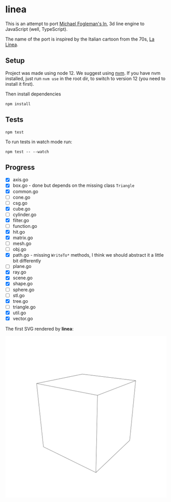 # linea

This is an attempt to port [Michael Fogleman's ln](https://github.com/fogleman/ln), 3d line engine to JavaScript (well, TypeScript).

The name of the port is inspired by the Italian cartoon from the 70s, [La Linea](https://en.wikipedia.org/wiki/La_Linea_(TV_series)).

## Setup

Project was made using node 12. We suggest using [nvm](https://github.com/nvm-sh/nvm). If you have nvm installed, just run `nvm use` in the root dir, to switch to version 12 (you need to install it first).

Then install dependencies

```
npm install
```

## Tests

```
npm test
```

To run tests in watch mode run:

```
npm test -- --watch
```


## Progress

* [x] axis.go
* [x] box.go - done but depends on the missing class `Triangle`
* [x] common.go
* [ ] cone.go
* [ ] csg.go
* [x] cube.go
* [ ] cylinder.go
* [x] filter.go
* [ ] function.go
* [x] hit.go
* [x] matrix.go
* [ ] mesh.go
* [ ] obj.go
* [x] path.go - missing `WriteTo*` methods, I think we should abstract it a little bit differently
* [ ] plane.go
* [x] ray.go
* [x] scene.go
* [x] shape.go
* [ ] sphere.go
* [ ] stl.go
* [x] tree.go
* [ ] triangle.go
* [x] util.go
* [x] vector.go

The first SVG rendered by **linea**:

![](./svg/cube.svg)
